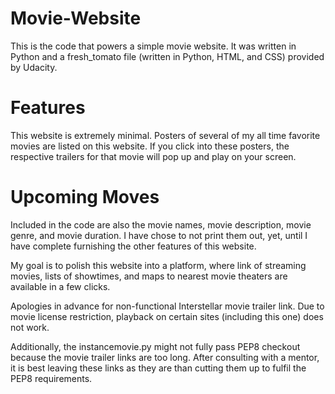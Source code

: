# Movie-Website
This is the code that powers a simple movie website. It was written in Python and a fresh_tomato file (written in Python, HTML, and CSS) provided by Udacity.

# Features
This website is extremely minimal. Posters of several of my all time favorite movies are listed on this website. If you click into these posters, the respective trailers for that movie will pop up and play on your screen.

# Upcoming Moves
Included in the code are also the movie names, movie description, movie genre, and movie duration. I have chose to not print them out, yet, until I have complete furnishing the other features of this website.

My goal is to polish this website into a platform, where link of streaming movies, lists of showtimes, and maps to nearest movie theaters are available in a few clicks.

Apologies in advance for non-functional Interstellar movie trailer link. Due to movie license restriction, playback on certain sites (including this one) does not work.

Additionally, the instancemovie.py might not fully pass PEP8 checkout because the movie trailer links are too long. After consulting with a mentor, it is best leaving these links as they are than cutting them up to fulfil the PEP8 requirements.
